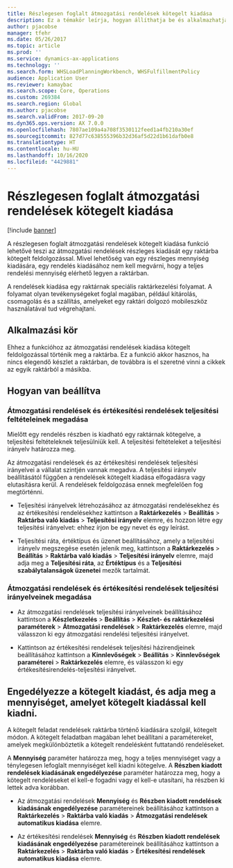 ```yaml
---
title: Részlegesen foglalt átmozgatási rendelések kötegelt kiadása
description: Ez a témakör leírja, hogyan állíthatja be és alkalmazhatja mobileszközről a részlegesen foglalt átmozgatási rendelések kötegelt kiadását.
author: pjacobse
manager: tfehr
ms.date: 05/26/2017
ms.topic: article
ms.prod: ''
ms.service: dynamics-ax-applications
ms.technology: ''
ms.search.form: WHSLoadPlanningWorkbench, WHSFulfillmentPolicy
audience: Application User
ms.reviewer: kamaybac
ms.search.scope: Core, Operations
ms.custom: 269384
ms.search.region: Global
ms.author: pjacobse
ms.search.validFrom: 2017-09-20
ms.dyn365.ops.version: AX 7.0.0
ms.openlocfilehash: 7807ae109a4a708f3530112feed1a4fb210a30ef
ms.sourcegitcommit: 827d77c638555396b32d36af5d22d1b61dafb0e8
ms.translationtype: HT
ms.contentlocale: hu-HU
ms.lasthandoff: 10/16/2020
ms.locfileid: "4429881"
---
```

# <a name="batch-release-of-partially-reserved-transfer-orders"></a>Részlegesen foglalt átmozgatási rendelések kötegelt kiadása

[!include [banner](../includes/banner.md)]

A részlegesen foglalt átmozgatási rendelések kötegelt kiadása funkció lehetővé teszi az átmozgatási rendelések részleges kiadását egy raktárba kötegelt feldolgozással.
Mivel lehetőség van egy részleges mennyiség kiadására, egy rendelés kiadásához nem kell megvárni, hogy a teljes rendelési mennyiség elérhető legyen a raktárban.

A rendelések kiadása egy raktárnak speciális raktárkezelési folyamat. A folyamat olyan tevékenységeket foglal magában, például kitárolás, csomagolás és a szállítás, amelyeket egy raktári dolgozó mobileszköz használatával tud végrehajtani.

## <a name="where-it-applies"></a>Alkalmazási kör

Ehhez a funkcióhoz az átmozgatási rendelések kiadása kötegelt feldolgozással történik meg a raktárba. Ez a funkció akkor hasznos, ha nincs elegendő készlet a raktárban, de továbbra is el szeretné vinni a cikkek az egyik raktárból a másikba.

## <a name="how-it-is-set-up"></a>Hogyan van beállítva

### <a name="specify-fulfillment-criteria-for-transfer-orders-and-sales-orders"></a>Átmozgatási rendelések és értékesítési rendelések teljesítési feltételeinek megadása

Mielőtt egy rendelés részben is kiadható egy raktárnak kötegelve, a teljesítési feltételeknek teljesülniük kell. A teljesítési feltételeket a teljesítési irányelv határozza meg.

Az átmozgatási rendelések és az értékesítési rendelések teljesítési irányelvei a vállalat szintjén vannak megadva. A teljesítési irányelv beállításától függően a rendelések kötegelt kiadása elfogadásra vagy elutasításra kerül. A rendelések feldolgozása ennek megfelelően fog megtörténni.

-   Teljesítési irányelvek létrehozásához az átmozgatási rendelésekhez és az értékesítési rendelésekhez kattintson a **Raktárkezelés** \> **Beállítás** \> **Raktárba való kiadás** \> **Teljesítési irányelv**  elemre, és hozzon létre egy teljesítési irányelvet: ehhez írjon be egy nevet és egy leírást.

-   Teljesítési ráta, értéktípus és üzenet beállításához, amely a teljesítési irányelv megszegése esetén jelenik meg, kattintson a **Raktárkezelés** \> **Beállítás** \> **Raktárba való kiadás** \> **Teljesítési irányelv** elemre, majd adja meg a **Teljesítési ráta**, az **Értéktípus** és a **Teljesítési szabálytalanságok üzenetei** mezők tartalmát.

### <a name="set-the-fulfillment-policies-for-transfer-orders-and-sales-orders"></a>Átmozgatási rendelések és értékesítési rendelések teljesítési irányelveinek megadása

-   Az átmozgatási rendelések teljesítési irányelveinek beállításához kattintson a **Készletkezelés** \> **Beállítás** \> **Készlet- és raktárkezelési paraméterek** \> **Átmozgatási rendelések** \> **Raktárkezelés** elemre, majd válasszon ki egy átmozgatási rendelési teljesítési irányelvet.

-   Kattintson az értékesítési rendelések teljesítési házirendjeinek beállításához kattintson a **Kinnlevőségek** \> **Beállítás** \> **Kinnlevőségek paraméterei** \> **Raktárkezelés** elemre, és válasszon ki egy értékesítésirendelés-teljesítési irányelvet.

## <a name="allow-release-in-a-batch-and-specify-the-quantity-that-should-be-release-in-a-batch"></a>Engedélyezze a kötegelt kiadást, és adja meg a mennyiséget, amelyet kötegelt kiadással kell kiadni.

A kötegelt feladat rendelések raktárba történő kiadására szolgál, kötegelt módon. A kötegelt feladatban magában lehet beállítani a paramétereket, amelyek megkülönböztetik a kötegelt rendelésként futtatandó rendeléseket.

A **Mennyiség** paraméter határozza meg, hogy a teljes mennyiséget vagy a ténylegesen lefoglalt mennyiséget kell kiadni kötegelve. A **Részben kiadott rendelések kiadásának engedélyezése** paraméter határozza meg, hogy a kötegelt rendeléseket el kell-e fogadni vagy el kell-e utasítani, ha részben ki lettek adva korábban.

-   Az átmozgatási rendelések **Mennyiség** és **Részben kiadott rendelések kiadásának engedélyezése** paramétereinek beállításához kattintson a **Raktárkezelés** \> **Raktárba való kiadás** \> **Átmozgatási rendelések automatikus kiadása** elemre.

-   Az értékesítési rendelések **Mennyiség** és **Részben kiadott rendelések kiadásának engedélyezése** paramétereinek beállításához kattintson a **Raktárkezelés** \> **Raktárba való kiadás** \> **Értékesítési rendelések automatikus kiadása** elemre.
